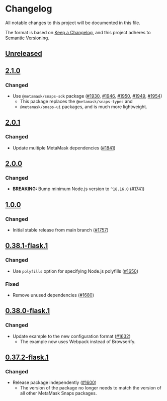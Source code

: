 # Changelog
All notable changes to this project will be documented in this file.

The format is based on [Keep a Changelog](https://keepachangelog.com/en/1.0.0/),
and this project adheres to [Semantic Versioning](https://semver.org/spec/v2.0.0.html).

## [Unreleased]

## [2.1.0]
### Changed
- Use `@metamask/snaps-sdk` package ([#1930](https://github.com/MetaMask/snaps/pull/1930),
  [#1946](https://github.com/MetaMask/snaps/pull/1946), [#1950](https://github.com/MetaMask/snaps/pull/1950),
  [#1949](https://github.com/MetaMask/snaps/pull/1949), [#1954](https://github.com/MetaMask/snaps/pull/1954))
  - This package replaces the `@metamask/snaps-types` and
  - `@metamask/snaps-ui` packages, and is much more lightweight.

## [2.0.1]
### Changed
- Update multiple MetaMask dependencies ([#1841](https://github.com/MetaMask/snaps/pull/1841))

## [2.0.0]
### Changed
- **BREAKING:** Bump minimum Node.js version to `^18.16.0` ([#1741](https://github.com/MetaMask/snaps/pull/1741))

## [1.0.0]
### Changed
- Initial stable release from main branch ([#1757](https://github.com/MetaMask/snaps/pull/1757))

## [0.38.1-flask.1]
### Changed
- Use `polyfills` option for specifying Node.js polyfills ([#1650](https://github.com/MetaMask/snaps/pull/1650))

### Fixed
- Remove unused dependencies ([#1680](https://github.com/MetaMask/snaps/pull/1680))

## [0.38.0-flask.1]
### Changed
- Update example to the new configuration format ([#1632](https://github.com/MetaMask/snaps/pull/1632))
  - The example now uses Webpack instead of Browserify.

## [0.37.2-flask.1]
### Changed
- Release package independently ([#1600](https://github.com/MetaMask/snaps/pull/1600))
  - The version of the package no longer needs to match the version of all other
    MetaMask Snaps packages.

[Unreleased]: https://github.com/MetaMask/snaps/compare/@metamask/get-entropy-example-snap@2.1.0...HEAD
[2.1.0]: https://github.com/MetaMask/snaps/compare/@metamask/get-entropy-example-snap@2.0.1...@metamask/get-entropy-example-snap@2.1.0
[2.0.1]: https://github.com/MetaMask/snaps/compare/@metamask/get-entropy-example-snap@2.0.0...@metamask/get-entropy-example-snap@2.0.1
[2.0.0]: https://github.com/MetaMask/snaps/compare/@metamask/get-entropy-example-snap@1.0.0...@metamask/get-entropy-example-snap@2.0.0
[1.0.0]: https://github.com/MetaMask/snaps/compare/@metamask/get-entropy-example-snap@0.38.1-flask.1...@metamask/get-entropy-example-snap@1.0.0
[0.38.1-flask.1]: https://github.com/MetaMask/snaps/compare/@metamask/get-entropy-example-snap@0.38.0-flask.1...@metamask/get-entropy-example-snap@0.38.1-flask.1
[0.38.0-flask.1]: https://github.com/MetaMask/snaps/compare/@metamask/get-entropy-example-snap@0.37.2-flask.1...@metamask/get-entropy-example-snap@0.38.0-flask.1
[0.37.2-flask.1]: https://github.com/MetaMask/snaps/releases/tag/@metamask/get-entropy-example-snap@0.37.2-flask.1
